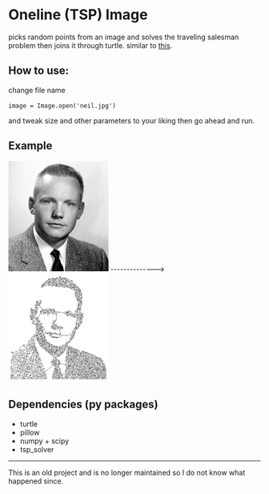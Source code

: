 # Oneline (TSP) Image
picks random points from an image and solves the traveling salesman problem then joins it through turtle.
similar to [this](https://fronkonstin.com/2018/04/04/the-travelling-salesman-portrait/).

## How to use:
change file name 
```
image = Image.open('neil.jpg')
```
and tweak size and other parameters to your liking then go ahead and run.

## Example
<img src="neil.jpg" alt="Before" width="200"/> --------------> <img src="neilline.JPG" alt="After" width="200"/>

## Dependencies (py packages)
* turtle
* pillow
* numpy + scipy
* tsp_solver

---
This is an old project and is no longer maintained so I do not know what happened since.
